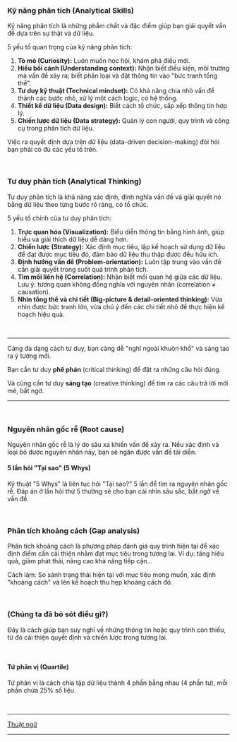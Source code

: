 
### Kỹ năng phân tích (Analytical Skills)
Kỹ năng phân tích là những phẩm chất và đặc điểm giúp bạn giải quyết vấn đề dựa trên sự thật và dữ liệu.

5 yếu tố quan trọng của kỹ năng phân tích:
1. **Tò mò (Curiosity):** Luôn muốn học hỏi, khám phá điều mới.
2. **Hiểu bối cảnh (Understanding context):** Nhận biết điều kiện, môi trường mà vấn đề xảy ra; biết phân loại và đặt thông tin vào "bức tranh tổng thể".
3. **Tư duy kỹ thuật (Technical mindset):** Có khả năng chia nhỏ vấn đề thành các bước nhỏ, xử lý một cách logic, có hệ thống.
4. **Thiết kế dữ liệu (Data design):** Biết cách tổ chức, sắp xếp thông tin hợp lý.
5. **Chiến lược dữ liệu (Data strategy):** Quản lý con người, quy trình và công cụ trong phân tích dữ liệu.

Việc ra quyết định dựa trên dữ liệu (data-driven decision-making) đòi hỏi bạn phải có đủ các yếu tố trên.

<br />


### Tư duy phân tích (Analytical Thinking)
Tư duy phân tích là khả năng xác định, định nghĩa vấn đề và giải quyết nó bằng dữ liệu theo từng bước rõ ràng, có tổ chức.

5 yếu tố chính của tư duy phân tích:
1. **Trực quan hóa (Visualization):** Biểu diễn thông tin bằng hình ảnh, giúp hiểu và giải thích dữ liệu dễ dàng hơn.
2. **Chiến lược (Strategy):** Xác định mục tiêu, lập kế hoạch sử dụng dữ liệu để đạt được mục tiêu đó, đảm bảo dữ liệu thu thập được đều hữu ích.
3. **Định hướng vấn đề (Problem-orientation):** Luôn tập trung vào vấn đề cần giải quyết trong suốt quá trình phân tích.
4. **Tìm mối liên hệ (Correlation):** Nhận biết mối quan hệ giữa các dữ liệu. Lưu ý: tương quan không đồng nghĩa với nguyên nhân (correlation ≠ causation).
5. **Nhìn tổng thể và chi tiết (Big-picture & detail-oriented thinking):** Vừa nhìn được bức tranh lớn, vừa chú ý đến các chi tiết nhỏ để thực hiện kế hoạch hiệu quả.

<br />

---


Càng đa dạng cách tư duy, bạn càng dễ "nghĩ ngoài khuôn khổ" và sáng tạo ra ý tưởng mới.

Bạn cần tư duy **phê phán** (critical thinking) để đặt ra những câu hỏi đúng.

Và cũng cần tư duy **sáng tạo** (creative thinking) để tìm ra các câu trả lời mới mẻ, bất ngờ.

---

<br />


### Nguyên nhân gốc rễ (Root cause)
Nguyên nhân gốc rễ là lý do sâu xa khiến vấn đề xảy ra. Nếu xác định và loại bỏ được nguyên nhân này, bạn sẽ ngăn được vấn đề tái diễn.

#### 5 lần hỏi "Tại sao" (5 Whys)
Kỹ thuật "5 Whys" là liên tục hỏi "Tại sao?" 5 lần để tìm ra nguyên nhân gốc rễ. Đáp án ở lần hỏi thứ 5 thường sẽ cho bạn cái nhìn sâu sắc, bất ngờ về vấn đề.

<br />


### Phân tích khoảng cách (Gap analysis)
Phân tích khoảng cách là phương pháp đánh giá quy trình hiện tại để xác định điểm cần cải thiện nhằm đạt mục tiêu trong tương lai. Ví dụ: tăng hiệu quả, giảm phát thải, nâng cao khả năng tiếp cận...

Cách làm: So sánh trạng thái hiện tại với mục tiêu mong muốn, xác định "khoảng cách" và lên kế hoạch thu hẹp khoảng cách đó.

<br />


### (Chúng ta đã bỏ sót điều gì?)
Đây là cách giúp bạn suy nghĩ về những thông tin hoặc quy trình còn thiếu, từ đó cải thiện quyết định và chiến lược trong tương lai.

<br />


#### Tứ phân vị (Quartile)
Tứ phân vị là cách chia tập dữ liệu thành 4 phần bằng nhau (4 phần tư), mỗi phần chứa 25% số liệu.

<br />

---


[Thuật ngữ](https://docs.google.com/document/d/1NPfVEPe0X2l3d2v-XIaevT0I5OU5J4EYMGeetijKhAM/template/preview?resourcekey=0-bLCbJQfNZJ70tiFfxT2VXg)

---
